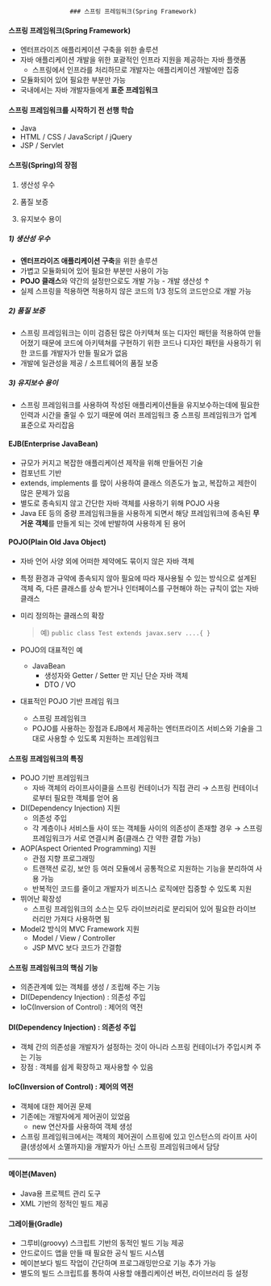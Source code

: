                      ### 스프링 프레임워크(Spring Framework)



#### 스프링 프레임워크(Spring Framework)

- 엔터프라이즈 애플리케이션 구축을 위한 솔루션
- 자바 애플리케이션 개발을 위한 포괄적인 인프라 지원을 제공하는 자바 플랫폼
  - 스프링에서 인프라를 처리하므로 개발자는 애플리케이션 개발에만 집중
- 모듈화되어 있어 필요한 부분만 가능
- 국내에서는 자바 개발자들에게 **표준 프레임워크**



#### 스프링 프레임워크를 시작하기 전 선행 학습

- Java
- HTML / CSS / JavaScript / jQuery
- JSP / Servlet



#### 스프링(Spring)의 장점

1) 생산성 우수

2) 품질 보증

3) 유지보수 용이



##### 1) 생산성 우수

- **엔터프라이즈 애플리케이션 구축**을 위한 솔루션
- 가볍고 모듈화되어 있어 필요한 부분만 사용이 가능
- **POJO 클래스**와 약간의 설정만으로도 개발 가능 - 개발 생산성 ↑
- 실제 스프링을 적용하면 적용하지 않은 코드의 1/3 정도의 코드만으로 개발 가능



##### 2) 품질 보증

- 스프링 프레임워크는 이미 검증된 많은 아키텍쳐 또는 디자인 패턴을 적용하여 만들어졌기 때문에 코드에 아키텍쳐를 구현하기 위한 코드나 디자인 패턴을 사용하기 위한 코드를 개발자가 만들 필요가 없음
- 개발에 일관성을 제공 / 소프트웨어의 품질 보증



##### 3) 유지보수 용이

- 스프링 프레임워크를 사용하여 작성된 애플리케이션들을 유지보수하는데에 필요한 인력과 시간을 줄일 수 있기 때문에 여러 프레임워크 중 스프링 프레임워크가 업계 표준으로 자리잡음





#### EJB(Enterprise JavaBean)

- 규모가 커지고 복잡한 애플리케이션 제작을 위해 만들어진 기술
- 컴포넌트 기반
- extends, implements 를 많이 사용하여 클래스 의존도가 높고, 복잡하고 제한이 많은 문제가 있음
- 별도로 종속되지 않고 간단한 자바 객체를 사용하기 위해 POJO 사용
- Java EE 등의 중량 프레임워크들을 사용하게 되면서 해당 프레임워크에 종속된 **무거운 객체**를 만들게 되는 것에 반발하여 사용하게 된 용어



#### POJO(Plain Old Java Object)

- 자바 언어 사양 외에 어떠한 제약에도 묶이지 않은 자바 객체

- 특정 환경과 규약에 종속되지 않아 필요에 따라 재사용될 수 있는 방식으로 설계된 객체
  즉, 다른 클래스를 상속 받거나 인터페이스를 구현해야 하는 규칙이 없는 자바 클래스

- 미리 정의하는 클래스의 확장

  > 예) `public class Test extends javax.serv ....{ }`

- POJO의 대표적인 예
  - JavaBean
    - 생성자와 Getter / Setter 만 지닌 단순 자바 객체
    - DTO / VO
- 대표적인 POJO 기반 프레임 워크
  - 스프링 프레임워크
  - POJO를 사용하는 장점과 EJB에서 제공하는 엔터프라이즈 서비스와 기술을 그대로 사용할 수 있도록 지원하는 프레임워크



#### 스프링 프레임워크의 특징

- POJO 기반 프레임워크
  - 자바 객체의 라이프사이클을 스프링 컨테이너가 직접 관리
    → 스프링 컨테이너로부터 필요한 객체를 얻어 옴
- DI(Dependency Injection) 지원
  - 의존성 주입
  - 각 계층이나 서비스들 사이 또는 객체들 사이의 의존성이 존재할 경우
    → 스프링 프레임워크가 서로 연결시켜 줌(클래스 간 약한 결합 가능)
- AOP(Aspect Oriented Programming) 지원
  - 관점 지향 프로그래밍
  - 트랜잭션 로깅, 보안 등 여러 모듈에서 공통적으로 지원하는 기능을 분리하여 사용 가능
  - 반복적인 코드를 줄이고 개발자가 비즈니스 로직에만 집중할 수 있도록 지원
- 뛰어난 확장성
  - 스프링 프레임워크의 소스는 모두 라이브러리로 분리되어 있어 필요한 라이브러리만 가져다 사용하면 됨
- Model2 방식의 MVC Framework 지원
  - Model / View / Controller
  - JSP MVC 보다 코드가 간결함



#### 스프링 프레임워크의 핵심 기능

- 의존관계예 있는 객체를 생성 / 조립해 주는 기능
- DI(Dependency Injection) : 의존성 주입
- IoC(Inversion of Control) : 제어의 역전



#### DI(Dependency Injection) : 의존성 주입

- 객체 간의 의존성을 개발자가 설정하는 것이 아니라 스프링 컨테이너가 주입시켜 주는 기능
- 장점 : 객체를 쉽게 확장하고 재사용할 수 있음



#### IoC(Inversion of Control) : 제어의 역전

- 객체에 대한 제어권 문제
- 기존에는 개발자에게 제어권이 있었음
  - new 연산자를 사용하여 객체 생성
- 스프링 프레임워크에서는 객체의 제어권이 스프링에 있고 인스턴스의 라이프 사이클(생성에서 소멸까지)을 개발자가 아닌 스프링 프레임워크에서 담당



---

#### 메이븐(Maven)

- Java용 프로젝트 관리 도구
- XML 기반의 정적인 빌드 제공



#### 그레이들(Gradle)

- 그루비(groovy) 스크립트 기반의 동적인 빌드 기능 제공
- 안드로이드 앱을 만들 때 필요한 공식 빌드 시스템
- 메이븐보다 빌드 작업이 간단하며 프로그래밍만으로 기능 추가 가능
- 별도의 빌드 스크립트를 통하여 사용할 애플리케이션 버전, 라이브러리 등 설정



















































































